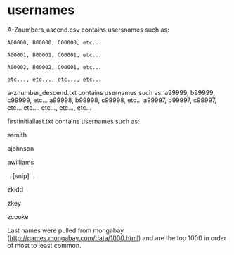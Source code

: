 # usernames

A-Znumbers_ascend.csv contains usersnames such as:

  	A00000, B00000, C00000, etc...
	
	A00001, B00001, C00001, etc...
  
	A00002, B00002, C00001, etc...
  
	etc..., etc..., etc..., etc...
  


a-znumber_descend.txt contains usernames such as:
	a99999, b99999, c99999, etc...
	a99998, b99998, c99998, etc...
	a99997, b99997, c99997, etc...
	etc.... etc..., etc..., etc...
  
firstinitiallast.txt contains usernames such as:

  asmith
 
  ajohnson
 
  awilliams
 
  ...[snip]...
 
  zkidd
 
  zkey
 
  zcooke
  
  Last names were pulled from mongabay (http://names.mongabay.com/data/1000.html) and are the top 1000 in order of most to    least common.
